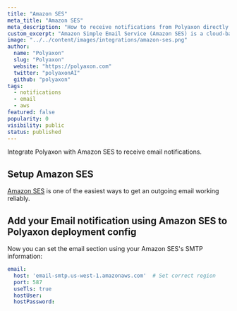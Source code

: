 ```yaml
---
title: "Amazon SES"
meta_title: "Amazon SES"
meta_description: "How to receive notifications from Polyaxon directly to your email using Amazon SES. Get email notifications when an experiment, job, build is finished using Amazon SES so everyone in your team stays in sync."
custom_excerpt: "Amazon Simple Email Service (Amazon SES) is a cloud-based email sending service designed to help digital marketers and application developers send marketing, notification, and transactional emails. It is a reliable, cost-effective service for businesses of all sizes that use email to keep in contact with their customers."
image: "../../content/images/integrations/amazon-ses.png"
author:
  name: "Polyaxon"
  slug: "Polyaxon"
  website: "https://polyaxon.com"
  twitter: "polyaxonAI"
  github: "polyaxon"
tags: 
  - notifications
  - email
  - aws
featured: false
popularity: 0
visibility: public
status: published
---
```


Integrate Polyaxon with Amazon SES to receive email notifications.

## Setup Amazon SES

[Amazon SES](https://docs.aws.amazon.com/ses/latest/DeveloperGuide/send-email-smtp.html) is one of the easiest ways to get an outgoing email working reliably. 

## Add your Email notification using Amazon SES to Polyaxon deployment config

Now you can set the email section using your Amazon SES's SMTP information:

```yaml
email:
  host: 'email-smtp.us-west-1.amazonaws.com'  # Set correct region
  port: 587
  useTls: true
  hostUser: 
  hostPassword: 
```
